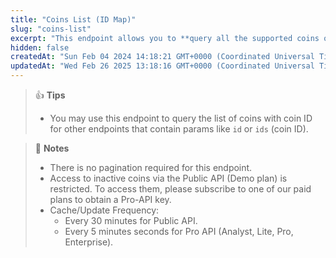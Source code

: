 ```yaml
---
title: "Coins List (ID Map)"
slug: "coins-list"
excerpt: "This endpoint allows you to **query all the supported coins on CoinGecko with coins ID, name and symbol**"
hidden: false
createdAt: "Sun Feb 04 2024 14:18:21 GMT+0000 (Coordinated Universal Time)"
updatedAt: "Wed Feb 26 2025 13:18:16 GMT+0000 (Coordinated Universal Time)"
---
```

> 👍 **Tips**
> 
> - You may use this endpoint to query the list of coins with coin ID for other endpoints that contain params like `id` or `ids` (coin ID).

> 📘 **Notes**
> 
> - There is no pagination required for this endpoint.
> - Access to inactive coins via the Public API (Demo plan) is restricted. To access them, please subscribe to one of our paid plans to obtain a Pro-API key.
> - Cache/Update Frequency: 
>   - Every 30 minutes for Public API.
>   - Every 5 minutes seconds for Pro API (Analyst, Lite, Pro, Enterprise).
